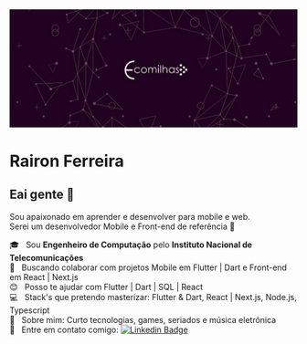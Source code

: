 <img width="auto" src="https://github.com/rairongf/rairongf/blob/master/ecomilhas_banner_wider.png">

# Rairon Ferreira

## Eai gente 👋
Sou apaixonado em aprender e desenvolver para mobile e web.
<br/> Serei um desenvolvedor Mobile e Front-end de referência :rocket:

:mortar_board:  &nbsp; Sou **Engenheiro de Computação** pelo **Instituto Nacional de Telecomunicações**
 <br/> :blue_heart: &nbsp; Buscando colaborar com projetos Mobile em Flutter | Dart e Front-end em React | Next.js
 <br/> :blush: &nbsp; Posso te ajudar com Flutter | Dart | SQL | React
 <br/> :computer: &nbsp; Stack's que pretendo masterizar: Flutter & Dart, React | Next.js, Node.js, Typescript
 <br/> 💬  &nbsp; Sobre mim: Curto tecnologias, games, seriados e música eletrônica
 <br/> :email: &nbsp; Entre em contato comigo: [![Linkedin Badge](https://img.shields.io/badge/-RaironFerreira-blue?style=flat-square&logo=Linkedin&logoColor=white&link=https://www.linkedin.com/in/raironferreira/)](https://www.linkedin.com/in/raironferreira/)

<!--- Here are some ideas to get you started:
- 🔭 I’m currently working on ...
- 🌱 I’m currently learning ...
- 👯 I’m looking to collaborate on ...
- 🤔 I’m looking for help with ...
- 💬 Ask me about ...
- 📫 How to reach me: ...
- 😄 Pronouns: ...
- ⚡ Fun fact: ...
-->
